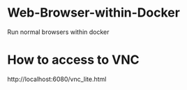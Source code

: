 # Web-Browser-within-Docker
Run normal browsers within docker

# How to access to VNC
http://localhost:6080/vnc_lite.html
